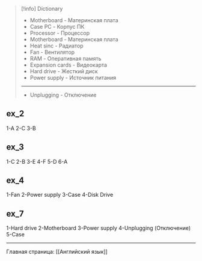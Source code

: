 
> [!info] Dictionary
> + Motherboard - Материнская плата
> + Case PC - Корпус ПК
> + Processor - Процессор
> + Motherboard - Материнская плата
> + Heat sinc - Радиатор
> + Fan - Вентилятор
> + RAM - Оперативная память
> + Expansion cards - Видеокарта
> + Hard drive - Жесткий диск
> + Power supply - Источник питания
> ------
> + Unplugging - Отключение

## ex_2
1-A
2-C
3-B

## ex_3
1-C
2-B
3-E
4-F
5-D
6-A

## ex_4
1-Fan
2-Power supply
3-Case
4-Disk Drive

## ex_7
1-Hard drive
2-Motherboard
3-Power supply 
4-Unplugging (Отключение)
5-Case

-----
Главная страница:
[[Английский язык]]
